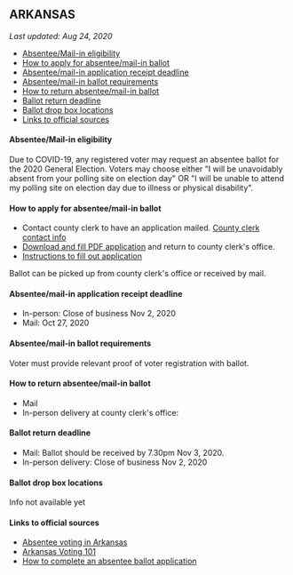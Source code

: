 ## ARKANSAS

*Last updated: Aug 24, 2020*

* [Absentee/Mail-in eligibility](#absenteemail-in-eligibility)
* [How to apply for absentee/mail-in ballot](#how-to-apply-for-absenteemail-in-ballot)
* [Absentee/mail-in application receipt deadline](#absenteemail-in-application-receipt-deadline)
* [Absentee/mail-in ballot requirements](#absenteemail-in-ballot-requirements)
* [How to return absentee/mail-in ballot](#how-to-return-absenteemail-in-ballot)
* [Ballot return deadline](#ballot-return-deadline)
* [Ballot drop box locations](#ballot-drop-box-locations)
* [Links to official sources](#links-to-official-sources)


#### Absentee/Mail-in eligibility
Due to COVID-19, any registered voter may request an absentee ballot for the 2020 General Election. Voters may choose either "I will be unavoidably absent from your polling site on election day" OR "I will be unable to attend my polling site on election day due to illness or physical disability".


#### How to apply for absentee/mail-in ballot
* Contact county clerk to have an application mailed.
[County clerk contact info](https://www.sos.arkansas.gov/uploads/elections/ARCountyClerks.pdf)
* [Download and fill PDF application](https://www.sos.arkansas.gov/uploads/elections/Absentee_Ballot_Application_1.pdf) and return to county clerk's office.
* [Instructions to fill out application](http://www.sos.arkansas.gov/uploads/elections/How_to_Complete_the_Absentee_Ballot_Application.pdf)

Ballot can be picked up from county clerk's office or received by mail.


#### Absentee/mail-in application receipt deadline
* In-person: Close of business Nov 2, 2020
* Mail: Oct 27, 2020


#### Absentee/mail-in ballot requirements
Voter must provide relevant proof of voter registration with ballot.


#### How to return absentee/mail-in ballot
* Mail 
* In-person delivery at county clerk's office:


#### Ballot return deadline
* Mail: Ballot should be received by 7.30pm Nov 3, 2020.
* In-person delivery: Close of business Nov 2, 2020


#### Ballot drop box locations
Info not available yet


#### Links to official sources
* [Absentee voting in Arkansas](https://www.sos.arkansas.gov/elections/voter-information/absentee-voting)
* [Arkansas Voting 101](https://www.sos.arkansas.gov/uploads/elections/voting_101_9-2018_grayscaleb.pdf)
* [How to complete an absentee ballot application](https://www.sos.arkansas.gov/uploads/elections/How_to_Complete_the_Absentee_Ballot_Application.pdf)